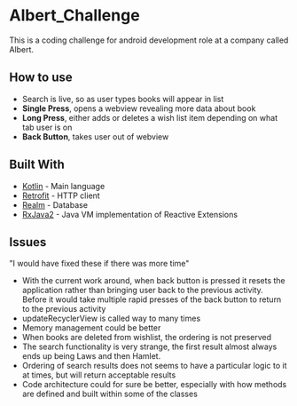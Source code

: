 # Albert_Challenge

This is a coding challenge for android development role at a company called Albert. 

## How to use

* Search is live, so as user types books will appear in list
* **Single Press**, opens a webview revealing more data about book
* **Long Press**, either adds or deletes a wish list item depending on what tab user is on
* **Back Button**, takes user out of webview

## Built With

* [Kotlin](https://kotlinlang.org/) - Main language
* [Retrofit](https://square.github.io/retrofit/) - HTTP client
* [Realm](https://realm.io/) - Database
* [RxJava2](https://github.com/ReactiveX/RxJava) - Java VM implementation of Reactive Extensions

## Issues 

"I would have fixed these if there was more time"

* With the current work around, when back button is pressed it resets the application rather than bringing user back to the previous activity. Before it would take multiple rapid presses of the back button to return to the previous activity
* updateRecyclerView is called way to many times
* Memory management could be better
* When books are deleted from wishlist, the ordering is not preserved
* The search functionality is very strange, the first result almost always ends up being Laws and then Hamlet. 
* Ordering of search results does not seems to have a particular logic to it at times, but will return acceptable results
* Code architecture could for sure be better, especially with how methods are defined and built within some of the classes






